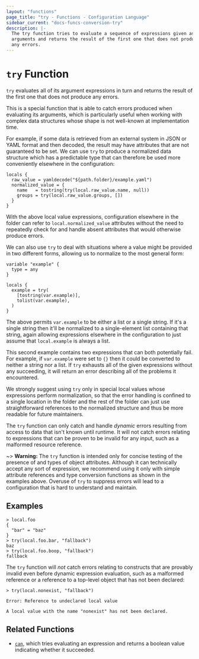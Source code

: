 ```yaml
---
layout: "functions"
page_title: "try - Functions - Configuration Language"
sidebar_current: "docs-funcs-conversion-try"
description: |-
  The try function tries to evaluate a sequence of expressions given as
  arguments and returns the result of the first one that does not produce
  any errors.
---
```


# `try` Function


`try` evaluates all of its argument expressions in turn and returns the result
of the first one that does not produce any errors.

This is a special function that is able to catch errors produced when evaluating
its arguments, which is particularly useful when working with complex data
structures whose shape is not well-known at implementation time.

For example, if some data is retrieved from an external system in JSON or YAML
format and then decoded, the result may have attributes that are not guaranteed
to be set. We can use `try` to produce a normalized data structure which has
a predictable type that can therefore be used more conveniently elsewhere in
the configuration:

```hcl
locals {
  raw_value = yamldecode("${path.folder}/example.yaml")
  normalized_value = {
    name   = tostring(try(local.raw_value.name, null))
    groups = try(local.raw_value.groups, [])
  }
}
```

With the above local value expressions, configuration elsewhere in the folder
can refer to `local.normalized_value` attributes without the need to repeatedly
check for and handle absent attributes that would otherwise produce errors.

We can also use `try` to deal with situations where a value might be provided
in two different forms, allowing us to normalize to the most general form:

```hcl
variable "example" {
  type = any
}

locals {
  example = try(
    [tostring(var.example)],
    tolist(var.example),
  )
}
```

The above permits `var.example` to be either a list or a single string. If it's
a single string then it'll be normalized to a single-element list containing
that string, again allowing expressions elsewhere in the configuration to just
assume that `local.example` is always a list.

This second example contains two expressions that can both potentially fail.
For example, if `var.example` were set to `{}` then it could be converted to
neither a string nor a list. If `try` exhausts all of the given expressions
without any succeeding, it will return an error describing all of the problems
it encountered.

We strongly suggest using `try` only in special local values whose expressions
perform normalization, so that the error handling is confined to a single
location in the folder and the rest of the folder can just use straightforward
references to the normalized structure and thus be more readable for future
maintainers.

The `try` function can only catch and handle _dynamic_ errors resulting from
access to data that isn't known until runtime. It will not catch errors
relating to expressions that can be proven to be invalid for any input, such
as a malformed resource reference.

~> **Warning:** The `try` function is intended only for concise testing of the
presence of and types of object attributes. Although it can technically accept
any sort of expression, we recommend using it only with simple attribute
references and type conversion functions as shown in the examples above.
Overuse of `try` to suppress errors will lead to a configuration that is hard
to understand and maintain.

## Examples

```
> local.foo
{
  "bar" = "baz"
}
> try(local.foo.bar, "fallback")
baz
> try(local.foo.boop, "fallback")
fallback
```

The `try` function will _not_ catch errors relating to constructs that are
provably invalid even before dynamic expression evaluation, such as a malformed
reference or a reference to a top-level object that has not been declared:

```
> try(local.nonexist, "fallback")

Error: Reference to undeclared local value

A local value with the name "nonexist" has not been declared.
```

## Related Functions

* [`can`](./can.html), which tries evaluating an expression and returns a
  boolean value indicating whether it succeeded.
